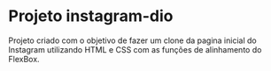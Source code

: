 # Projeto instagram-dio 

Projeto criado com o objetivo de fazer um clone da pagina inicial do Instagram utilizando HTML e CSS com as funções de alinhamento do FlexBox.
